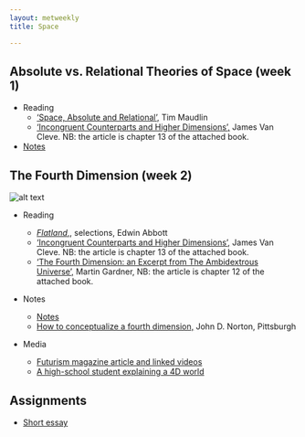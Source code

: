 ```yaml
---
layout: metweekly
title: Space

---
```



## Absolute vs. Relational Theories of Space (week 1)

+ Reading
	+ [‘Space, Absolute and Relational’,](Maud.pdf) Tim Maudlin
	+ [‘Incongruent Counterparts and Higher Dimensions’,](/metaphysics/big.pdf) James Van Cleve. NB: the article is chapter 13 of the attached book. 
+ [Notes](handout1.pdf)


## The Fourth Dimension (week 2)

![alt text](teserect.gif)


+ Reading
	+ [*Flatland*,](flat), selections, Edwin Abbott
	+ [‘Incongruent Counterparts and Higher Dimensions’,](/metaphysics/big.pdf) James Van Cleve. NB: the article is chapter 13 of the attached book. 
	+ [‘The Fourth Dimension: an Excerpt from The Ambidextrous Universe’,](/metaphysics/big.pdf) Martin Gardner, NB: the article is chapter 12 of the attached book.

+ Notes
	+ [Notes](handout2.pdf)
	+ [How to conceptualize a fourth dimension,](http://www.pitt.edu/~jdnorton/teaching/HPS_0410/chapters/four_dimensions/index.html) John D. Norton, Pittsburgh

+ Media
	+ [Futurism magazine article and linked videos](https://futurism.com/new-perspectives-imagining-a-4d-world/)
	+ [A high-school student explaining a 4D world](https://www.youtube.com/watch?v=eGguwYPC32I)

## Assignments
+ [Short essay](essay)
